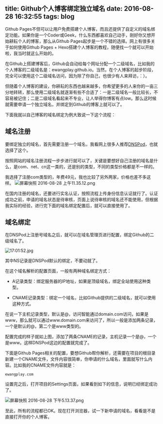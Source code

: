 title: Github个人博客绑定独立域名
date: 2016-08-28 16:32:55
tags: blog
---
Github Pages不但可以让用户免费搭建个人博客，而且还提供了自定义的域名绑定功能。如果你是一个Coder或Geek，什么东西都喜欢自己动手，刚好你又想开始耕耘个人的博客，那么从Github Pages起步是一个不错的选择。网上有很多关于如何使用Github Pages + Hexo搭建个人博客的教程，随便找一个就可以开始啦，我当时就这么开始的。

在Github上搭建博客后，Github会自动给每个网址分配一个二级域名，比如我的个人博客的二级域名是：ewangplay.github.io。当然，在个人博客的起步阶段，完全可以使用这个二级域名访问，因为除了你自己，也很少有人来拜访，：）。

但随着个人博客的建设，你耕耘的东西也越来越多，你希望更多的人来你的一亩三分地转转，那么使用二级域名就逐渐有些不合适了：一是二级域名一般比较长，不容易被记住；二是二级域名看起来不专业，让人举得你博客有点low。那么这时候就需要申请一个独立域名，并绑定到Github的博客上就可以了。

下面我就以自己博客的域名绑定为例大致说一下这个流程：

## 域名注册
要绑定独立的域名，首先需要注册一个域名，我看网上很多人推荐[DNSPod](https://www.dnspod.cn/)，也就选择了这个。

按照网站的域名注册流程一步步进行就可以了，关键是要想好自己注册的域名是什么，是com、net、cn这一类的，还是别的类型，不同的类型价格都是不一样的。

我选择了注册com类型的，年费49元，我也比较了另外两家，价格也差不多这样。
![屏幕快照 2016-08-28 上午11.35.12.png](http://ww2.sinaimg.cn/large/006y8lVajw1f79cufajkwj30sc0bemyw.jpg)

在国内注册的域名，还要进行实名认证，按照流程上传身份信息认证就行了。认证成功之前，申请的域名状态是待审核，页面上说待审核的域名还不能使用，但根据我实际的经验，进行完下面的域名绑定配置后，就可以直接使用了。

## 域名绑定
在DNSPod上注册号域名之后，就可以在域名管理页进行配置，绑定Github的二级域名了。

![17:01:52.jpg](http://ww4.sinaimg.cn/large/006y8lVajw1f79khouudlj30mi06o0tc.jpg)

其中NS记录是DNSPod默认的绑定，不要动就了。

在这个域名解析的配置页面，一般有两种域名绑定方式：

* A记录类型：绑定服务器的IP地址，如果是顶级域名，绑定全站使用这种类型。

* CNAME记录类型：绑定一个域名，比如Github提供的二级域名，就可以使用这种方式。

在说一下主机记录类型，默认是@，访问智能通过domain.com访问，如果是www，那么就可以通过www.domain.com来访问了，所以一般是添加两条记录，一个是默认的@，第二个是www类型的。

配置完成的样子就如上图，添加了两条CNAME的记录，主机记录一个是@，一个是www。这样DNSPod这边的配置就完成了。

下面是Github Pages相关的配置，要想Github帮你解析，还需要在项目的根目录新建一个CNAME文件，文件内容很简单，你申请的什么域名，里面就写什么内容。比如我的CNAME文件内容就是：

```
ewangplay.com 
```

设置完之后，打开项目的Settings页面，如果看到如下的信息，说明已经绑定成功了。

![屏幕快照 2016-08-28 下午5.13.37.png](http://ww4.sinaimg.cn/large/006y8lVajw1f79kuqbmddj30or03wwfb.jpg)

至此，所有的流程都已OK。现在打开浏览器，试一下新申请的域名，看看是不是直接打开你的个人博客。